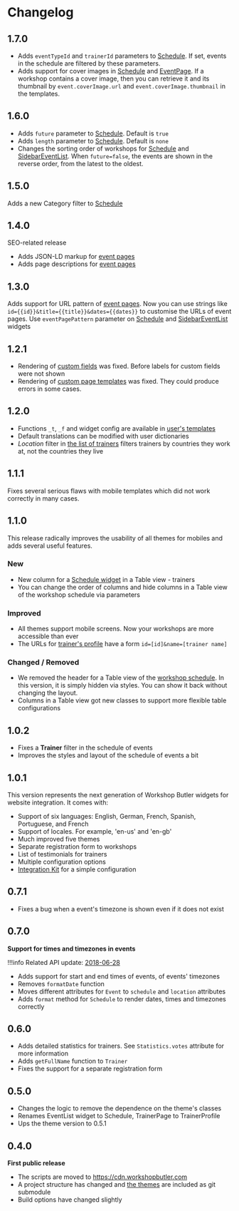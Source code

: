 # Changelog

## 1.7.0
* Adds `eventTypeId` and `trainerId` parameters to [Schedule](widgets/schedule.md). If set, events in the schedule are 
filtered by these parameters.
* Adds support for cover images in [Schedule](widgets/schedule.md) and [EventPage](widgets/event-page.md). 
If a workshop contains a cover image, then you can retrieve it and its thumbnail by `event.coverImage.url` and 
`event.coverImage.thumbnail` in the templates.


## 1.6.0
* Adds `future` parameter to [Schedule](widgets/schedule.md). Default is `true`
* Adds `length` parameter to [Schedule](widgets/schedule.md). Default is `none`
* Changes the sorting order of workshops for [Schedule](widgets/schedule.md) and [SidebarEventList](widgets/sidebar-event-list.md). 
When `future=false`, the events are shown in the reverse order, from the latest to the oldest. 

## 1.5.0
Adds a new Category filter to [Schedule](widgets/schedule.md)

## 1.4.0
SEO-related release

* Adds JSON-LD markup for [event pages](widgets/event-page.md)
* Adds page descriptions for [event pages](widgets/event-page.md)

## 1.3.0
Adds support for URL pattern of [event pages](widgets/event-page.md). Now you can use strings
like `id={{id}}&title={{title}}&dates={{dates}}` to customise the URLs of event pages. Use `eventPagePattern`
parameter on [Schedule](widgets/schedule.md) and [SidebarEventList](widgets/sidebar-event-list.md) widgets

## 1.2.1
* Rendering of [custom fields](https://support.workshopbutler.com/article/46-how-to-add-a-new-custom-field) was fixed. Before labels for custom fields were not shown
* Rendering of [custom page templates](https://workshopbutler.com/developers/widgets/custom/template/) was fixed. They could produce errors in some cases.

## 1.2.0

* Functions `_t`, `_f` and widget config are available in [user's templates](custom/template.md)
* Default translations can be modified with user dictionaries
* *Location* filter in [the list of trainers](widgets/trainer-list.md) filters trainers by countries they work at, not the countries they live

## 1.1.1
Fixes several serious flaws with mobile templates which did not work correctly in many cases.

## 1.1.0
This release radically improves the usability of all themes for mobiles and adds several useful features.

### New

* New column for a [Schedule widget](widgets/schedule.md) in a Table view - trainers
* You can change the order of columns and hide columns in a Table view of the workshop schedule via parameters

### Improved

* All themes support mobile screens. Now your workshops are more accessible than ever
* The URLs for [trainer's profile](widgets/trainer-profile.md) have a form `id=[id]&name=[trainer name]`

### Changed / Removed
* We removed the header for a Table view of the [workshop schedule](widgets/schedule.md). In this version, it is simply hidden via styles. You can show it back without changing the layout.
* Columns in a Table view got new classes to support more flexible table configurations

## 1.0.2
* Fixes a **Trainer** filter in the schedule of events
* Improves the styles and layout of the schedule of events a bit 

## 1.0.1
This version represents the next generation of Workshop Butler widgets for website integration. It comes with:

* Support of six languages: English, German, French, Spanish, Portuguese, and French
* Support of locales. For example, 'en-us' and 'en-gb'
* Much improved five themes
* Separate registration form to workshops
* List of testimonials for trainers
* Multiple configuration options 
* [Integration Kit](https://workshopbutler.com/kit) for a simple configuration

## 0.7.1
* Fixes a bug when a event's timezone is shown even if it does not exist

## 0.7.0
**Support for times and timezones in events**

!!!info
    Related API update: [2018-06-28](../api/changelog.md#2018-06-28)

* Adds support for start and end times of events, of events' timezones
* Removes `formatDate` function
* Moves different attributes for `Event` to `schedule` and `location` attributes
* Adds `format` method for `Schedule` to render dates, times and timezones correctly

## 0.6.0
* Adds detailed statistics for trainers. See `Statistics.votes` attribute for more information
* Adds `getFullName` function to `Trainer`
* Fixes the support for a separate registration form

## 0.5.0
* Changes the logic to remove the dependence on the theme's classes
* Renames EventList widget to Schedule, TrainerPage to TrainerProfile
* Ups the theme version to 0.5.1

## 0.4.0

**First public release**

* The scripts are moved to https://cdn.workshopbutler.com
* A project structure has changed and [the themes](../themes/index.md) are included as git submodule
* Build options have changed slightly
